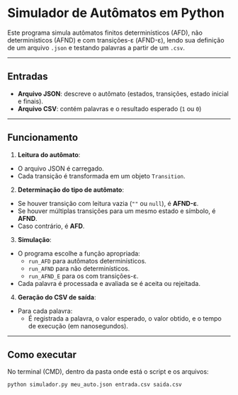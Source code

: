 #  Simulador de Autômatos em Python 

Este programa simula autômatos finitos determinísticos (AFD), não determinísticos (AFND) e com transições-ε (AFND-ε), lendo sua definição de um arquivo `.json` e testando palavras a partir de um `.csv`.

---

## Entradas

- **Arquivo JSON**: descreve o autômato (estados, transições, estado inicial e finais).
- **Arquivo CSV**: contém palavras e o resultado esperado (`1` ou `0`) 

---

##  Funcionamento

1. **Leitura do autômato**:
 - O arquivo JSON é carregado.
 - Cada transição é transformada em um objeto `Transition`.

2. **Determinação do tipo de autômato**:
 - Se houver transição com leitura vazia (`""` ou `null`), é **AFND-ε**.
 - Se houver múltiplas transições para um mesmo estado e símbolo, é **AFND**.
 - Caso contrário, é **AFD**.

3. **Simulação**:
 - O programa escolhe a função apropriada:
   - `run_AFD` para autômatos determinísticos.
   - `run_AFND` para não determinísticos.
   - `run_AFND_E` para os com transições-ε.
 - Cada palavra é processada e avaliada se é aceita ou rejeitada.

4. **Geração do CSV de saída**:
 - Para cada palavra:
   - É registrada a palavra, o valor esperado, o valor obtido, e o tempo de execução (em nanosegundos).



---

##  Como executar

No terminal (CMD), dentro da pasta onde está o script e os arquivos:

```bash
python simulador.py meu_auto.json entrada.csv saida.csv
